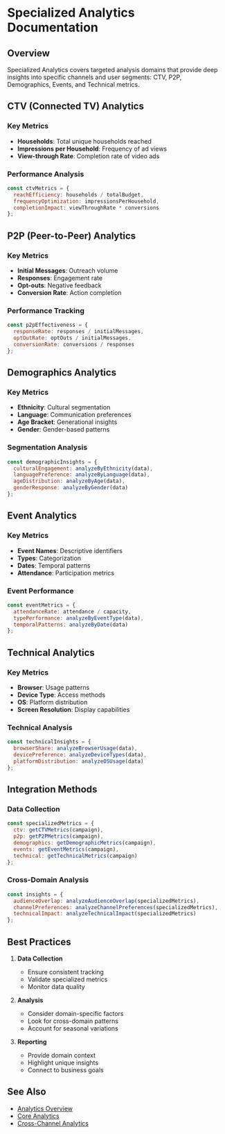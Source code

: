 # Specialized Analytics Documentation

## Overview
Specialized Analytics covers targeted analysis domains that provide deep insights into specific channels and user segments: CTV, P2P, Demographics, Events, and Technical metrics.

## CTV (Connected TV) Analytics

### Key Metrics
- **Households**: Total unique households reached
- **Impressions per Household**: Frequency of ad views
- **View-through Rate**: Completion rate of video ads

### Performance Analysis
```javascript
const ctvMetrics = {
  reachEfficiency: households / totalBudget,
  frequencyOptimization: impressionsPerHousehold,
  completionImpact: viewThroughRate * conversions
};
```

## P2P (Peer-to-Peer) Analytics

### Key Metrics
- **Initial Messages**: Outreach volume
- **Responses**: Engagement rate
- **Opt-outs**: Negative feedback
- **Conversion Rate**: Action completion

### Performance Tracking
```javascript
const p2pEffectiveness = {
  responseRate: responses / initialMessages,
  optOutRate: optOuts / initialMessages,
  conversionRate: conversions / responses
};
```

## Demographics Analytics

### Key Metrics
- **Ethnicity**: Cultural segmentation
- **Language**: Communication preferences
- **Age Bracket**: Generational insights
- **Gender**: Gender-based patterns

### Segmentation Analysis
```javascript
const demographicInsights = {
  culturalEngagement: analyzeByEthnicity(data),
  languagePreference: analyzeByLanguage(data),
  ageDistribution: analyzeByAge(data),
  genderResponse: analyzeByGender(data)
};
```

## Event Analytics

### Key Metrics
- **Event Names**: Descriptive identifiers
- **Types**: Categorization
- **Dates**: Temporal patterns
- **Attendance**: Participation metrics

### Event Performance
```javascript
const eventMetrics = {
  attendanceRate: attendance / capacity,
  typePerformance: analyzeByEventType(data),
  temporalPatterns: analyzeByDate(data)
};
```

## Technical Analytics

### Key Metrics
- **Browser**: Usage patterns
- **Device Type**: Access methods
- **OS**: Platform distribution
- **Screen Resolution**: Display capabilities

### Technical Analysis
```javascript
const technicalInsights = {
  browserShare: analyzeBrowserUsage(data),
  devicePreference: analyzeDeviceTypes(data),
  platformDistribution: analyzeOSUsage(data)
};
```

## Integration Methods

### Data Collection
```javascript
const specializedMetrics = {
  ctv: getCTVMetrics(campaign),
  p2p: getP2PMetrics(campaign),
  demographics: getDemographicMetrics(campaign),
  events: getEventMetrics(campaign),
  technical: getTechnicalMetrics(campaign)
};
```

### Cross-Domain Analysis
```javascript
const insights = {
  audienceOverlap: analyzeAudienceOverlap(specializedMetrics),
  channelPreferences: analyzeChannelPreferences(specializedMetrics),
  technicalImpact: analyzeTechnicalImpact(specializedMetrics)
};
```

## Best Practices

1. **Data Collection**
   - Ensure consistent tracking
   - Validate specialized metrics
   - Monitor data quality

2. **Analysis**
   - Consider domain-specific factors
   - Look for cross-domain patterns
   - Account for seasonal variations

3. **Reporting**
   - Provide domain context
   - Highlight unique insights
   - Connect to business goals

## See Also
- [Analytics Overview](../ANALYTICS.md)
- [Core Analytics](./CORE_ANALYTICS.md)
- [Cross-Channel Analytics](./CROSS_CHANNEL.md)
